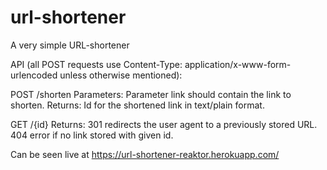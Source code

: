 # url-shortener
A very simple URL-shortener

API (all POST requests use Content-Type: application/x-www-form-urlencoded unless otherwise mentioned):

POST /shorten
Parameters: Parameter link should contain the link to shorten.
Returns: Id for the shortened link in text/plain format.

GET /{id}
Returns: 301 redirects the user agent to a previously stored URL. 404 error if no link stored with given id.

Can be seen live at https://url-shortener-reaktor.herokuapp.com/
